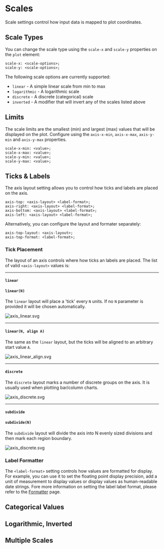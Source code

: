 Scales
======

Scale settings control how input data is mapped to plot coordinates.

## Scale Types

You can change the scale type using the `scale-x` and `scale-y` properties on
the `plot` element:

    scale-x: <scale-options>;
    scale-y: <scale-options>;

The following scale options are currently supported:

  - `linear` - A simple linear scale from min to max
  - `logarithmic` - A logarithmic scale
  - `discrete` - A discrete (categorical) scale
  - `inverted` - A modifier that will invert any of the scales listed above

## Limits

The scale limits are the smallest (min) and largest (max) values that will be
displayed on the plot. Configure using the `axis-x-min`, `axis-x-max`, `axis-y-min` 
and `axis-y-max` properties.

    scale-x-min: <value>;
    scale-x-max: <value>;
    scale-y-min: <value>;
    scale-y-max: <value>;

## Ticks & Labels

The axis layout setting allows you to control how ticks and labels are placed
on the axis.

    axis-top: <axis-layout> <label-format>;
    axis-right: <axis-layout> <label-format>;
    axis-bottom: <axis-layout> <label-format>;
    axis-left: <axis-layout> <label-format>;

Alternatively, you can configure the layout and formater separately:

    axis-top-layout: <axis-layout>;
    axis-top-format: <label-format>;

### Tick Placement

The layout of an axis controls where how ticks an labels are placed. The list of
valid `<axis-layout>` values is:

---

#### `linear`
#### `linear(N)`

The `linear` layout will place a 'tick' every `N` units. If no `N` parameter
is provided it will be chosen automatically.

![axis_linear.svg](/documentation/figures/axis_linear.svg)

---

#### `linear(N, align A)`

The same as the `linear` layout, but the ticks will be aligned to an arbitrary
start value `A`.

![axis_linear_align.svg](/documentation/figures/axis_linear_aligned.svg)

---

#### `discrete`

The `discrete` layout marks a number of discrete groups on the axis. It
is usually used when plotting bar/column charts.

![axis_discrete.svg](/documentation/figures/axis_discrete.svg)

---

#### `subdivide`
#### `subdivide(N)`

The `subdivide` layout will divide the axis into N evenly sized divisions
and then mark each region boundary.

![axis_discrete.svg](/documentation/figures/axis_subdivide.svg)


### Label Formatter

The `<label-format>` setting controls how values are formatted for display. For
example, you can use it to set the floating point display precision, add a unit
of measurement to display values or display values as human-readable date strings.
Fore more information on setting the label label format, please refer to the
[Formatter](/documentation/formatter) page.

## Categorical Values

## Logarithmic, Inverted

## Multiple Scales

